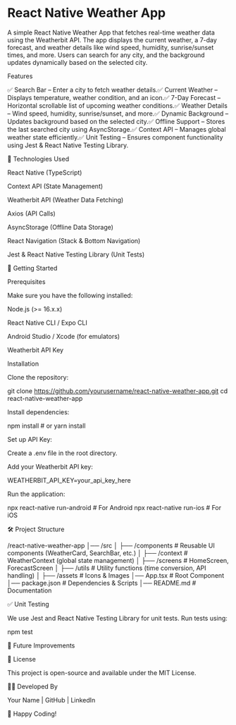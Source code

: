 # React Native Weather App

A simple React Native Weather App that fetches real-time weather data using the Weatherbit API. The app displays the current weather, a 7-day forecast, and weather details like wind speed, humidity, sunrise/sunset times, and more. Users can search for any city, and the background updates dynamically based on the selected city.

Features

✅ Search Bar – Enter a city to fetch weather details.✅ Current Weather – Displays temperature, weather condition, and an icon.✅ 7-Day Forecast – Horizontal scrollable list of upcoming weather conditions.✅ Weather Details – Wind speed, humidity, sunrise/sunset, and more.✅ Dynamic Background – Updates background based on the selected city.✅ Offline Support – Stores the last searched city using AsyncStorage.✅ Context API – Manages global weather state efficiently.✅ Unit Testing – Ensures component functionality using Jest & React Native Testing Library.

📌 Technologies Used

React Native (TypeScript)

Context API (State Management)

Weatherbit API (Weather Data Fetching)

Axios (API Calls)

AsyncStorage (Offline Data Storage)

React Navigation (Stack & Bottom Navigation)

Jest & React Native Testing Library (Unit Tests)

🚀 Getting Started

Prerequisites

Make sure you have the following installed:

Node.js (>= 16.x.x)

React Native CLI / Expo CLI

Android Studio / Xcode (for emulators)

Weatherbit API Key

Installation

Clone the repository:

git clone https://github.com/yourusername/react-native-weather-app.git
cd react-native-weather-app

Install dependencies:

npm install # or yarn install

Set up API Key:

Create a .env file in the root directory.

Add your Weatherbit API key:

WEATHERBIT_API_KEY=your_api_key_here

Run the application:

npx react-native run-android # For Android
npx react-native run-ios # For iOS

🛠 Project Structure

/react-native-weather-app
│── /src
│ ├── /components # Reusable UI components (WeatherCard, SearchBar, etc.)
│ ├── /context # WeatherContext (global state management)
│ ├── /screens # HomeScreen, ForecastScreen
│ ├── /utils # Utility functions (time conversion, API handling)
│ ├── /assets # Icons & Images
│── App.tsx # Root Component
│── package.json # Dependencies & Scripts
│── README.md # Documentation

✅ Unit Testing

We use Jest and React Native Testing Library for unit tests.
Run tests using:

npm test

📌 Future Improvements

📝 License

This project is open-source and available under the MIT License.

👨‍💻 Developed By

Your Name | GitHub | LinkedIn

🚀 Happy Coding!
